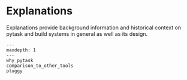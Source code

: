 # Explanations

Explanations provide background information and historical context on pytask and build
systems in general as well as its design.

```{toctree}
---
maxdepth: 1
---
why_pytask
comparison_to_other_tools
pluggy
```
